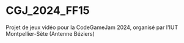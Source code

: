 # CGJ_2024_FF15
Projet de jeux vidéo pour la CodeGameJam 2024, organisé par l'IUT Montpellier-Sète (Antenne Béziers)
